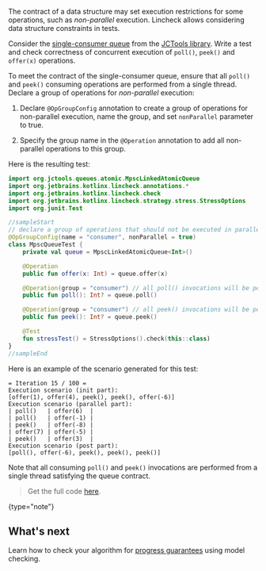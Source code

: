 [//]: # (title: Data structure constraints)

The contract of a data structure may set execution restrictions for some operations, such as _non-parallel_ execution.
Lincheck allows considering data structure constraints in tests.

Consider the [single-consumer queue](https://github.com/JCTools/JCTools/blob/66e6cbc9b88e1440a597c803b7df9bd1d60219f6/jctools-core/src/main/java/org/jctools/queues/atomic/MpscLinkedAtomicQueue.java)
from the  [JCTools library](https://github.com/JCTools/JCTools). Write a test and check correctness of concurrent
execution of `poll()`, `peek()` and `offer(x)` operations.

To meet the contract of the single-consumer queue, ensure that all `poll()` and `peek()` consuming operations
are performed from a single thread. Declare a group of operations for _non-parallel_ execution:

1. Declare `@OpGroupConfig` annotation to create a group of operations for non-parallel execution, name the group,
and set `nonParallel` parameter to true.

2. Specify the group name in the `@Operation` annotation to add all non-parallel operations to this group.

Here is the resulting test:

```kotlin
import org.jctools.queues.atomic.MpscLinkedAtomicQueue
import org.jetbrains.kotlinx.lincheck.annotations.*
import org.jetbrains.kotlinx.lincheck.check
import org.jetbrains.kotlinx.lincheck.strategy.stress.StressOptions
import org.junit.Test

//sampleStart
// declare a group of operations that should not be executed in parallel
@OpGroupConfig(name = "consumer", nonParallel = true)
class MpscQueueTest {
    private val queue = MpscLinkedAtomicQueue<Int>()

    @Operation
    public fun offer(x: Int) = queue.offer(x)

    @Operation(group = "consumer") // all poll() invocations will be performed from the single thread
    public fun poll(): Int? = queue.poll()

    @Operation(group = "consumer") // all peek() invocations will be performed from the single thread
    public fun peek(): Int? = queue.peek()

    @Test
    fun stressTest() = StressOptions().check(this::class)
}
//sampleEnd
```

Here is an example of the scenario generated for this test:

```text
= Iteration 15 / 100 =
Execution scenario (init part):
[offer(1), offer(4), peek(), peek(), offer(-6)]
Execution scenario (parallel part):
| poll()   | offer(6)  |
| poll()   | offer(-1) |
| peek()   | offer(-8) |
| offer(7) | offer(-5) |
| peek()   | offer(3)  |
Execution scenario (post part):
[poll(), offer(-6), peek(), peek(), peek()]

```

Note that all consuming `poll()` and `peek()` invocations are performed from a single thread satisfying the queue contract.

> Get the full code [here](https://github.com/Kotlin/kotlinx-lincheck/blob/guide/src/jvm/test/org/jetbrains/kotlinx/lincheck/test/guide/MpscQueueTest.kt).
>
{type="note"}

## What's next

Learn how to check your algorithm for [progress guarantees](progress-guarantees.md) using model checking.